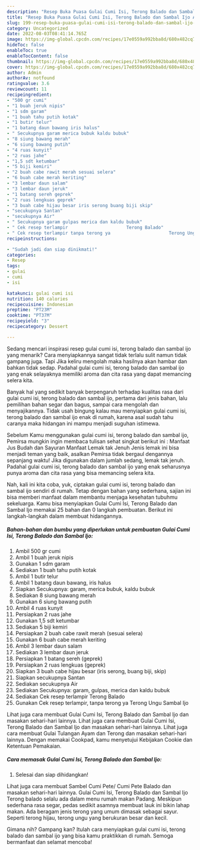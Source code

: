 ```yaml
---
description: "Resep Buka Puasa Gulai Cumi Isi, Terong Balado dan Sambal Ijo Anti Gagal"
title: "Resep Buka Puasa Gulai Cumi Isi, Terong Balado dan Sambal Ijo Anti Gagal"
slug: 199-resep-buka-puasa-gulai-cumi-isi-terong-balado-dan-sambal-ijo-anti-gagal
category: Uncategorized
date: 2022-08-03T08:41:14.765Z
image: https://img-global.cpcdn.com/recipes/17e0559a992bba8d/680x482cq70/gulai-cumi-isi-terong-balado-dan-sambal-ijo-foto-resep-utama.jpg
hideToc: false
enableToc: true
enableTocContent: false
thumbnail: https://img-global.cpcdn.com/recipes/17e0559a992bba8d/680x482cq70/gulai-cumi-isi-terong-balado-dan-sambal-ijo-foto-resep-utama.jpg
cover: https://img-global.cpcdn.com/recipes/17e0559a992bba8d/680x482cq70/gulai-cumi-isi-terong-balado-dan-sambal-ijo-foto-resep-utama.jpg
author: Admin
authorAv: notfound
ratingvalue: 3.6
reviewcount: 11
recipeingredient:
- "500 gr cumi"
- "1 buah jeruk nipis"
- "1 sdm garam"
- "1 buah tahu putih kotak"
- "1 butir telur"
- "1 batang daun bawang iris halus"
- " Secukupnya garam merica bubuk kaldu bubuk"
- "8 siung bawang merah"
- "6 siung bawang putih"
- "4 ruas kunyit"
- "2 ruas jahe"
- "1,5 sdt ketumbar"
- "5 biji kemiri"
- "2 buah cabe rawit merah sesuai selera"
- "6 buah cabe merah keriting"
- "3 lembar daun salam"
- "3 lembar daun jeruk"
- "1 batang sereh geprek"
- "2 ruas lengkuas geprek"
- "3 buah cabe hijau besar iris serong buang biji skip"
- "secukupnya Santan"
- "secukupnya Air"
- " Secukupnya garam gulpas merica dan kaldu bubuk"
- " Cek resep terlampir                      Terong Balado"
- " Cek resep terlampir tanpa terong ya                      Terong Ungu Sambal Ijo"
recipeinstructions:

- "Sudah jadi dan siap dinikmati!"
categories:
- Resep
tags:
- gulai
- cumi
- isi

katakunci: gulai cumi isi 
nutrition: 140 calories
recipecuisine: Indonesian
preptime: "PT23M"
cooktime: "PT37M"
recipeyield: "3"
recipecategory: Dessert

---
```



Sedang mencari inspirasi resep gulai cumi isi, terong balado dan sambal ijo yang menarik? Cara menyiapkannya sangat tidak terlalu sulit namun tidak gampang juga. Tapi Jika keliru mengolah maka hasilnya akan hambar dan bahkan tidak sedap. Padahal gulai cumi isi, terong balado dan sambal ijo yang enak selayaknya memiliki aroma dan cita rasa yang dapat memancing selera kita.


Banyak hal yang sedikit banyak berpengaruh terhadap kualitas rasa dari gulai cumi isi, terong balado dan sambal ijo, pertama dari jenis bahan, lalu pemilihan bahan segar dan bagus, sampai cara mengolah dan menyajikannya. Tidak usah bingung kalau mau menyiapkan gulai cumi isi, terong balado dan sambal ijo enak di rumah, karena asal sudah tahu caranya maka hidangan ini mampu menjadi suguhan istimewa.

Sebelum Kamu menggunakan gulai cumi isi, terong balado dan sambal ijo, Pemirsa mungkin ingin membaca tulisan sehat singkat berikut ini : Manfaat Jus Budah dan Sayuran Manfaat Lemak tak Jenuh Jenis lemak ini bisa menjadi teman yang baik, asalkan Pemirsa tidak bergaul dengannya sepanjang waktu! Jika digunakan dalam jumlah sedang, lemak tak jenuh. Padahal gulai cumi isi, terong balado dan sambal ijo yang enak seharusnya punya aroma dan cita rasa yang bisa memancing selera kita.


Nah, kali ini kita coba, yuk, ciptakan gulai cumi isi, terong balado dan sambal ijo sendiri di rumah. Tetap dengan bahan yang sederhana, sajian ini bisa memberi manfaat dalam membantu menjaga kesehatan tubuhmu sekeluarga. Kamu bisa menyiapkan Gulai Cumi Isi, Terong Balado dan Sambal Ijo memakai 25 bahan dan 0 langkah pembuatan. Berikut ini langkah-langkah dalam membuat hidangannya.

<!--inarticleads1-->

##### Bahan-bahan dan bumbu yang diperlukan untuk pembuatan Gulai Cumi Isi, Terong Balado dan Sambal Ijo:

1. Ambil 500 gr cumi
1. Ambil 1 buah jeruk nipis
1. Gunakan 1 sdm garam
1. Sediakan 1 buah tahu putih kotak
1. Ambil 1 butir telur
1. Ambil 1 batang daun bawang, iris halus
1. Siapkan  Secukupnya: garam, merica bubuk, kaldu bubuk
1. Sediakan 8 siung bawang merah
1. Gunakan 6 siung bawang putih
1. Ambil 4 ruas kunyit
1. Persiapkan 2 ruas jahe
1. Gunakan 1,5 sdt ketumbar
1. Sediakan 5 biji kemiri
1. Persiapkan 2 buah cabe rawit merah (sesuai selera)
1. Gunakan 6 buah cabe merah keriting
1. Ambil 3 lembar daun salam
1. Sediakan 3 lembar daun jeruk
1. Persiapkan 1 batang sereh (geprek)
1. Persiapkan 2 ruas lengkuas (geprek)
1. Siapkan 3 buah cabe hijau besar (iris serong, buang biji, skip)
1. Siapkan secukupnya Santan
1. Sediakan secukupnya Air
1. Sediakan  Secukupnya: garam, gulpas, merica dan kaldu bubuk
1. Sediakan  Cek resep terlampir                      Terong Balado
1. Gunakan  Cek resep terlampir, tanpa terong ya                      Terong Ungu Sambal Ijo


Lihat juga cara membuat Gulai Cumi Isi, Terong Balado dan Sambal Ijo dan masakan sehari-hari lainnya. Lihat juga cara membuat Gulai Cumi Isi, Terong Balado dan Sambal Ijo dan masakan sehari-hari lainnya. Lihat juga cara membuat Gulai Tulangan Ayam dan Terong dan masakan sehari-hari lainnya. Dengan memakai Cookpad, kamu menyetujui Kebijakan Cookie dan Ketentuan Pemakaian. 

<!--inarticleads2-->

##### Cara memasak Gulai Cumi Isi, Terong Balado dan Sambal Ijo:


1. Selesai dan siap dihidangkan!

Lihat juga cara membuat Sambel Cumi Pete/ Cumi Pete Balado dan masakan sehari-hari lainnya. Gulai Cumi Isi, Terong Balado dan Sambal Ijo Terong balado selalu ada dalam menu rumah makan Padang. Meskipun sederhana rasa segar, pedas sedikit asamnya membuat lauk ini bikin lahap makan. Ada beragam jenis terong yang umum dimasak sebagai sayur. Seperti terong hijau, terong ungu yang berukuran besar dan kecil. 

Gimana nih? Gampang kan? Itulah cara menyiapkan gulai cumi isi, terong balado dan sambal ijo yang bisa kamu praktikkan di rumah. Semoga bermanfaat dan selamat mencoba!
